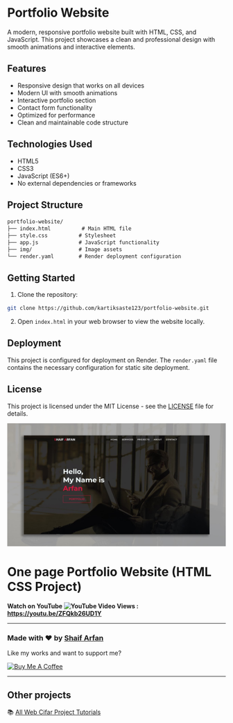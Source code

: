 # Portfolio Website

A modern, responsive portfolio website built with HTML, CSS, and JavaScript. This project showcases a clean and professional design with smooth animations and interactive elements.

## Features

- Responsive design that works on all devices
- Modern UI with smooth animations
- Interactive portfolio section
- Contact form functionality
- Optimized for performance
- Clean and maintainable code structure

## Technologies Used

- HTML5
- CSS3
- JavaScript (ES6+)
- No external dependencies or frameworks

## Project Structure

```
portfolio-website/
├── index.html          # Main HTML file
├── style.css          # Stylesheet
├── app.js             # JavaScript functionality
├── img/               # Image assets
└── render.yaml        # Render deployment configuration
```

## Getting Started

1. Clone the repository:
```bash
git clone https://github.com/kartiksaste123/portfolio-website.git
```

2. Open `index.html` in your web browser to view the website locally.

## Deployment

This project is configured for deployment on Render. The `render.yaml` file contains the necessary configuration for static site deployment.

## License

This project is licensed under the MIT License - see the [LICENSE](LICENSE) file for details.

![Watch Now](./img/Design.jpg)
# One page Portfolio Website (HTML CSS Project)
**Watch on YouTube ![YouTube Video Views](https://img.shields.io/youtube/views/ZFQkb26UD1Y?style=social) : https://youtu.be/ZFQkb26UD1Y**

---

### Made with ❤️ by [Shaif Arfan](https://www.instagram.com/shaifarfan08/)

Like my works and want to support me?

<a href="https://www.buymeacoffee.com/shaifarfan08" target="_blank"><img src="https://cdn.buymeacoffee.com/buttons/v2/default-blue.png" alt="Buy Me A Coffee" style="height: 45px !important;width: 162.75px !important;" ></a>

---

## Other projects

📚 [All Web Cifar Project Tutorials](https://github.com/ShaifArfan/wc-project-tutorials)
  



